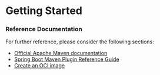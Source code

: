 # Getting Started

### Reference Documentation
For further reference, please consider the following sections:

* [Official Apache Maven documentation](https://maven.apache.org/guides/index.html)
* [Spring Boot Maven Plugin Reference Guide](https://docs.spring.io/spring-boot/docs/3.0.2-SNAPSHOT/maven-plugin/reference/html/)
* [Create an OCI image](https://docs.spring.io/spring-boot/docs/3.0.2-SNAPSHOT/maven-plugin/reference/html/#build-image)

